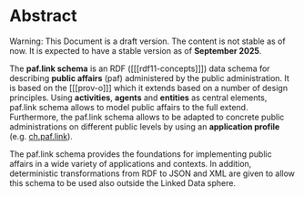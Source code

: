 # Abstract

<div class="advisement">

Warning: This Document is a draft version. The content is not stable as of now. It is expected to have a stable version as of **September 2025**.
</div>

The **paf.link schema** is an RDF ([[[rdf11-concepts]]]) data schema for describing **public affairs** (paf) administered by the public administration. It is based on the [[[prov-o]]] which it extends based on a number of design principles. Using **activities**, **agents** and **entities** as central elements, paf.link schema allows to model public affairs to the full extend. Furthermore, the paf.link schema allows to be adapted to concrete public administrations on different public levels by using an **application profile** (e.g. [ch.paf.link](#ch-paf-link)).

The paf.link schema provides the foundations for implementing public affairs in a wide variety of applications and contexts. In addition, deterministic transformations from RDF to JSON and XML are given to allow this schema to be used also outside the Linked Data sphere.
